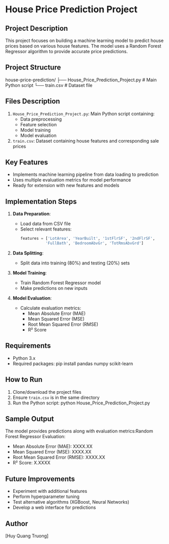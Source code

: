 # House Price Prediction Project

## Project Description
This project focuses on building a machine learning model to predict house prices based on various house features. The model uses a Random Forest Regressor algorithm to provide accurate price predictions.

## Project Structure
house-price-prediction/
├── House_Price_Prediction_Project.py # Main Python script
└── train.csv # Dataset file

## Files Description
1. `House_Price_Prediction_Project.py`: Main Python script containing:
   - Data preprocessing
   - Feature selection
   - Model training
   - Model evaluation
2. `train.csv`: Dataset containing house features and corresponding sale prices

## Key Features
- Implements machine learning pipeline from data loading to prediction
- Uses multiple evaluation metrics for model performance
- Ready for extension with new features and models

## Implementation Steps
1. **Data Preparation**:
   - Load data from CSV file
   - Select relevant features:
     ```python
     features = ['LotArea', 'YearBuilt', '1stFlrSF', '2ndFlrSF', 
                'FullBath', 'BedroomAbvGr', 'TotRmsAbvGrd']
     ```

2. **Data Splitting**:
   - Split data into training (80%) and testing (20%) sets

3. **Model Training**:
   - Train Random Forest Regressor model
   - Make predictions on new inputs

4. **Model Evaluation**:
   - Calculate evaluation metrics:
     - Mean Absolute Error (MAE)
     - Mean Squared Error (MSE)
     - Root Mean Squared Error (RMSE)
     - R² Score

## Requirements
- Python 3.x
- Required packages: pip install pandas numpy scikit-learn

## How to Run
1. Clone/download the project files
2. Ensure `train.csv` is in the same directory
3. Run the Python script: python House_Price_Prediction_Project.py

## Sample Output
The model provides predictions along with evaluation metrics:Random Forest Regressor Evaluation:
- Mean Absolute Error (MAE): XXXX.XX
- Mean Squared Error (MSE): XXXX.XX
- Root Mean Squared Error (RMSE): XXXX.XX
- R² Score: X.XXXX

## Future Improvements
- Experiment with additional features
- Perform hyperparameter tuning
- Test alternative algorithms (XGBoost, Neural Networks)
- Develop a web interface for predictions

## Author
[Huy Quang Truong]

